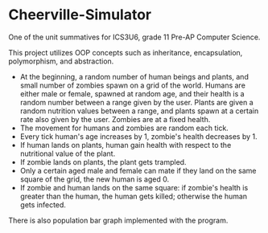 # Cheerville-Simulator
One of the unit summatives for ICS3U6, grade 11 Pre-AP Computer Science.

This project utilizes OOP concepts such as inheritance, encapsulation, polymorphism, and abstraction.

- At the beginning, a random number of human beings and plants, and small number of zombies spawn on a grid of the world. Humans are either male or female, spawned at random age, and their health is a random number between a range given by the user. Plants are given a random nutrition values between a range, and plants spawn at a certain rate also given by the user. Zombies are at a fixed health.
- The movement for humans and zombies are random each tick.
- Every tick human's age increases by 1, zombie's health decreases by 1.
- If human lands on plants, human gain health with respect to the nutritional value of the plant.
- If zombie lands on plants, the plant gets trampled.
- Only a certain aged male and female can mate if they land on the same square of the grid, the new human is aged 0.
- If zombie and human lands on the same square: if zombie's health is greater than the human, the human gets killed; otherwise the human gets infected.

There is also population bar graph implemented with the program.
